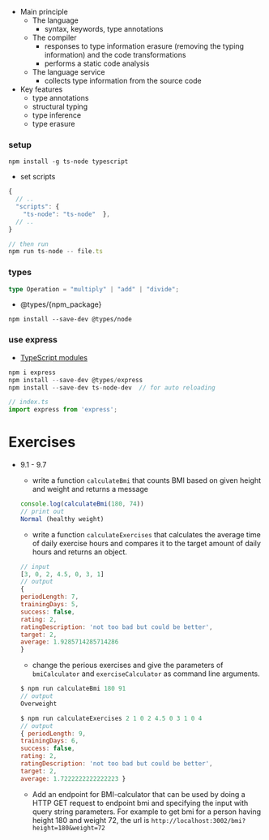 - Main principle
  - The language
    - syntax, keywords, type annotations
  - The compiler
    - responses to type information erasure (removing the typing information) and the code transformations
    - performs a static code analysis
  - The language service
    - collects type information from the source code
- Key features
  - type annotations
  - structural typing
  - type inference
  - type erasure

### setup

```
npm install -g ts-node typescript
```

- set scripts

```js
{
  // ..
  "scripts": {
    "ts-node": "ts-node"  },
  // ..
}

// then run
npm run ts-node -- file.ts
```

### types

```ts
type Operation = "multiply" | "add" | "divide";
```

- @types/{npm_package}

```
npm install --save-dev @types/node
```

### use express

- [ TypeScript modules](https://www.typescriptlang.org/docs/handbook/modules.html)

```js
npm i express
npm install --save-dev @types/express
npm install --save-dev ts-node-dev  // for auto reloading

// index.ts
import express from 'express';
```

# Exercises

- 9.1 - 9.7

  - write a function `calculateBmi` that counts BMI based on given height and weight and returns a message

  ```js
  console.log(calculateBmi(180, 74))
  // print out
  Normal (healthy weight)
  ```

  - write a function `calculateExercises` that calculates the average time of daily exercise hours and compares it to the target amount of daily hours and returns an object.

  ```js
  // input
  [3, 0, 2, 4.5, 0, 3, 1]
  // output
  {
  periodLength: 7,
  trainingDays: 5,
  success: false,
  rating: 2,
  ratingDescription: 'not too bad but could be better',
  target: 2,
  average: 1.9285714285714286
  }
  ```

  - change the perious exercises and give the parameters of `bmiCalculator` and `exerciseCalculator` as command line arguments.

  ```js
  $ npm run calculateBmi 180 91
  // output
  Overweight

  $ npm run calculateExercises 2 1 0 2 4.5 0 3 1 0 4
  // output
  { periodLength: 9,
  trainingDays: 6,
  success: false,
  rating: 2,
  ratingDescription: 'not too bad but could be better',
  target: 2,
  average: 1.7222222222222223 }
  ```

  - Add an endpoint for BMI-calculator that can be used by doing a HTTP GET request to endpoint bmi and specifying the input with query string parameters. For example to get bmi for a person having height 180 and weight 72, the url is `http://localhost:3002/bmi?height=180&weight=72`
